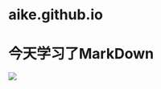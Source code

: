 # aike.github.io
# 今天学习了MarkDown









![](https://qgt-style.oss-cn-hangzhou.aliyuncs.com/newcoursep4/g1/g1-2-2/tenor.gif)
